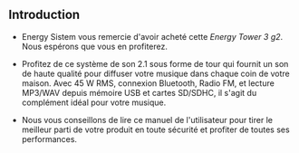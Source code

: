 ## Introduction

* Energy Sistem vous remercie d'avoir acheté cette *Energy Tower 3 g2*. Nous espérons que vous en profiterez.
	
* Profitez de ce système de son 2.1 sous forme de tour qui fournit un son de haute qualité pour diffuser votre musique dans chaque coin de votre maison. Avec 45 W RMS, connexion Bluetooth, Radio FM, et lecture MP3/WAV depuis mémoire USB et cartes SD/SDHC, il s'agit du complément idéal pour votre musique. 

* Nous vous conseillons de lire ce manuel de l'utilisateur pour tirer le meilleur parti de votre produit en toute sécurité et profiter de toutes ses performances.
